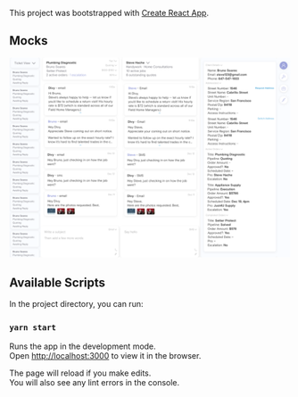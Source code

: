 This project was bootstrapped with [Create React App](https://github.com/facebook/create-react-app).

## Mocks
![Ops Coms Mocks](client-detail-view.png)

## Available Scripts

In the project directory, you can run:

### `yarn start`

Runs the app in the development mode.<br />
Open [http://localhost:3000](http://localhost:3000) to view it in the browser.

The page will reload if you make edits.<br />
You will also see any lint errors in the console.

